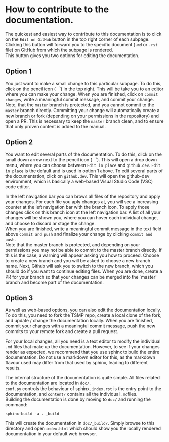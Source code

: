 # How to contribute to the documentation.

The quickest and easiest way to contribute to this documentation is to click on 
the `Edit on GitHub` button in the top right corner of each subpage. Clicking 
this button will forward you to the specific document (`.md` or `.rst` file) on 
GitHub from which the subpage is rendered.   
This button gives you two options for editing the documentation.

## Option 1  
You just want to make a small change to this particular subpage. To do this, 
click on the pencil icon (<svg aria-hidden="true" focusable="false" role="img" class="octicon octicon-pencil" viewBox="0 0 16 16" width="16" height="1    6" fill="currentColor" style="display: inline-block; user-select: none; vertical-align: text-bottom; overflow: visible;"><path d="M11.013 1.427a1.75 1.75 0 0 1 2.474 0l1.086 1.086a1.75 1.75 0 0 1 0 2    .474l-8.61 8.61c-.21.21-.47.364-.756.445l-3.251.93a.75.75 0 0 1-.927-.928l.929-3.25c.081-.286.235-.547.445-.758l8.61-8.61Zm.176 4.823L9.75 4.81l-6.286 6.287a.253.253 0 0 0-.064.108l-.558 1.953 1.953-    .558a.253.253 0 0 0 .108-.064Zm1.238-3.763a.25.25 0 0 0-.354 0L10.811 3.75l1.439 1.44 1.263-1.263a.25.25 0 0 0 0-.354Z"></path></svg>) 
in the top right. This will be take you to an editor where you can make your 
change. When you are finished, click on `commit changes`, write a meaningful 
commit message, and commit your change.   
Note, that the `master` branch is protected, and you cannot commit to the 
`master` branch directly. Committing your change will automatically create a 
new branch or fork (depending on your permissions in the repository) and open a 
PR. This is necessary to keep the `master` branch clean, and to ensure that only 
proven content is added to the manual.

## Option 2
You want to edit several parts of the documentation. To do this, click on the 
small down arrow next to the pencil icon (<svg aria-hidden="true" focusable="false" role="img" class="octicon octicon-pencil" viewBox="0 0 16 16" width="16" height="1    6" fill="currentColor" style="display: inline-block; user-select: none; vertical-align: text-bottom; overflow: visible;"><path d="M11.013 1.427a1.75 1.75 0 0 1 2.474 0l1.086 1.086a1.75 1.75 0 0 1 0 2    .474l-8.61 8.61c-.21.21-.47.364-.756.445l-3.251.93a.75.75 0 0 1-.927-.928l.929-3.25c.081-.286.235-.547.445-.758l8.61-8.61Zm.176 4.823L9.75 4.81l-6.286 6.287a.253.253 0 0 0-.064.108l-.558 1.953 1.953-    .558a.253.253 0 0 0 .108-.064Zm1.238-3.763a.25.25 0 0 0-.354 0L10.811 3.75l1.439 1.44 1.263-1.263a.25.25 0 0 0 0-.354Z"></path></svg>). 
This will open a drop down menu, where you can choose between `Edit in place` 
and `github.dev`. `Edit in place` is the default and is used in option 1 above. 
To edit several parts of the documentation, click on `github.dev`. This will 
open the github-dev environment, which is basically a web-based Visual Studio 
Code (VSC) code editor.   

In the left navigation bar you can brows all files of the repository and apply 
your changes. For each file you aply changes at, you will see a increasing 
counter at the left navigation bar with the branch icon. To apply those changes 
click on this branch icon at the left navigation bar. A list of all your changes 
will be shown you, where you can hover each individual change, and choose to 
discard ar stage the change.     
When you are finished, write a meaningful commit message in the text field above 
`commit and push`  and finalize your change by clicking `commit and push`.    
Note that the master branch is protected, and depending on your permissions you 
may not be able to commit to the master branch directly. If this is the case, a 
warning will appear asking you how to proceed. Choose to create a new branch and 
you will be asked to choose a new branch name. Next, Github will ask you to 
switch to the new branch, which you should do if you want to continue editing 
files. When you are done, create a PR for your branch so that your changes can 
be merged into the `master' branch and become part of the documentation. 

## Option 3
As well as web-based options, you can also edit the documentation locally. To do 
this, you need to fork the TSMP repo, create a local clone of the fork, and 
update / change the documentation locally. When you are finished, commit your 
changes with a meaningful commit message, push the new commits to your remote 
fork and create a pull request. 

For your local changes, all you need is a text editor to modify the individual 
`.md` files that make up the documentation. However, to see if your changes 
render as expected, we recommend that you use sphinx to build the entire 
documentation. Do not use a markdown editor for this, as the markdown flavour 
used may differ from that used by sphinx, leading to different results. 

The internal structure of the documentation is quite simple. All files related 
to the documentation are located in `doc/`.   
`conf.py` controls the behaviour of sphinx, `index.rst` is the entry point to 
the documentation, and `content/` contains all the individual `.md`files.  
Building the documentation is done by moving to `doc/` and running the command: 
```
sphinx-build -a . _build
``` 
This will create the documentation in `doc/_build/`. 
Simply browse to this directory and open `index.html` which should show you the 
locally rendered documentation in your default web browser.